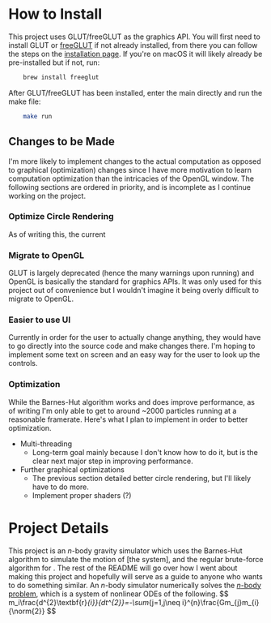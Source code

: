 # How to Install
This project uses GLUT/freeGLUT as the graphics API. You will first need to install GLUT or [freeGLUT](https://freeglut.sourceforge.net) if not already installed, from there you can follow the steps on the [installation page](https://freeglut.sourceforge.net/docs/install.php). If you're on macOS it will likely already be pre-installed but if not, run:
```bash
    brew install freeglut
```
After GLUT/freeGLUT has been installed, enter the main directly and run the make file:
```bash
    make run
```
## Changes to be Made
I'm more likely to implement changes to the actual computation as opposed to graphical (optimization) changes since I have more motivation to learn computation optimization than the intricacies of the OpenGL window. The following sections are ordered in priority, and is incomplete as I continue working on the project.
### Optimize Circle Rendering
As of writing this, the current 
### Migrate to OpenGL
GLUT is largely deprecated (hence the many warnings upon running) and OpenGL is basically the standard for graphics APIs. It was only used for this project out of convenience but I wouldn't imagine it being overly difficult to migrate to OpenGL. 
### Easier to use UI
Currently in order for the user to actually change anything, they would have to go directly into the source code and make changes there. I'm hoping to implement some text on screen and an easy way for the user to look up the controls. 
### Optimization
While the Barnes-Hut algorithm works and does improve performance, as of writing I'm only able to get to around ~2000 particles running at a reasonable framerate. Here's what I plan to implement in order to better optimization.
* Multi-threading
  * Long-term goal mainly because I don't know how to do it, but is the clear next major step in improving performance.
* Further graphical optimizations
  * The previous section detailed better circle rendering, but I'll likely have to do more.
  * Implement proper shaders (?)
# Project Details
This project is an $n$-body gravity simulator which uses the Barnes-Hut algorithm to simulate the motion of [the system], and the regular brute-force algorithm for . The rest of the README will go over how I went about making this project and hopefully will serve as a guide to anyone who wants to do something similar. An $n$-body simulator numerically solves the [$n$-body problem](https://en.wikipedia.org/wiki/N-body_problem), which is a system of nonlinear ODEs of the following.
$$
m_i\frac{d^{2}\textbf{r}_{i}}{dt^{2}}=-\sum_{j=1,j\neq i}^{n}\frac{Gm_{j}m_{i}{\norm{2}}
$$
